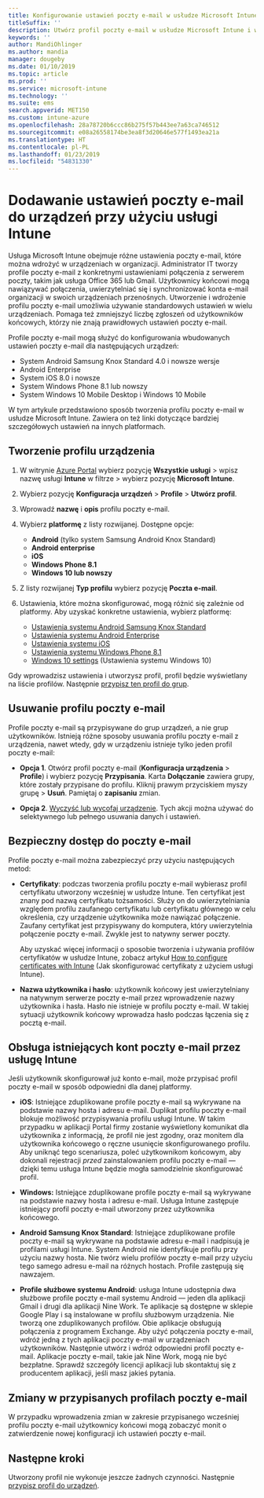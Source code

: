 ```yaml
---
title: Konfigurowanie ustawień poczty e-mail w usłudze Microsoft Intune — Azure | Microsoft Docs
titleSuffix: ''
description: Utwórz profil poczty e-mail w usłudze Microsoft Intune i wdróż go w urządzeniach z rozwiązaniem Android Enterprise oraz z systemami iOS i Windows. Profil poczty e-mail pozwala skonfigurować wspólne ustawienia poczty e-mail, w tym serwer poczty e-mail i metodę uwierzytelniania połączenia z firmową pocztą e-mail w urządzeniach, którymi zarządzasz.
keywords: ''
author: MandiOhlinger
ms.author: mandia
manager: dougeby
ms.date: 01/10/2019
ms.topic: article
ms.prod: ''
ms.service: microsoft-intune
ms.technology: ''
ms.suite: ems
search.appverid: MET150
ms.custom: intune-azure
ms.openlocfilehash: 28a78720b6ccc86b275f57b443ee7a63ca746512
ms.sourcegitcommit: e08a26558174be3ea8f3d20646e577f1493ea21a
ms.translationtype: HT
ms.contentlocale: pl-PL
ms.lasthandoff: 01/23/2019
ms.locfileid: "54831330"
---
```

# <a name="add-email-settings-to-devices-using-intune"></a>Dodawanie ustawień poczty e-mail do urządzeń przy użyciu usługi Intune

Usługa Microsoft Intune obejmuje różne ustawienia poczty e-mail, które można wdrożyć w urządzeniach w organizacji. Administrator IT tworzy profile poczty e-mail z konkretnymi ustawieniami połączenia z serwerem poczty, takim jak usługa Office 365 lub Gmail. Użytkownicy końcowi mogą nawiązywać połączenia, uwierzytelniać się i synchronizować konta e-mail organizacji w swoich urządzeniach przenośnych. Utworzenie i wdrożenie profilu poczty e-mail umożliwia używanie standardowych ustawień w wielu urządzeniach. Pomaga też zmniejszyć liczbę zgłoszeń od użytkowników końcowych, którzy nie znają prawidłowych ustawień poczty e-mail.

Profile poczty e-mail mogą służyć do konfigurowania wbudowanych ustawień poczty e-mail dla następujących urządzeń:

- System Android Samsung Knox Standard 4.0 i nowsze wersje
- Android Enterprise
- System iOS 8.0 i nowsze
- System Windows Phone 8.1 lub nowszy
- System Windows 10 Mobile Desktop i Windows 10 Mobile

W tym artykule przedstawiono sposób tworzenia profilu poczty e-mail w usłudze Microsoft Intune. Zawiera on też linki dotyczące bardziej szczegółowych ustawień na innych platformach.

## <a name="create-a-device-profile"></a>Tworzenie profilu urządzenia

1. W witrynie [Azure Portal](https://portal.azure.com) wybierz pozycję **Wszystkie usługi** > wpisz nazwę usługi **Intune** w filtrze > wybierz pozycję **Microsoft Intune**.
2. Wybierz pozycję **Konfiguracja urządzeń** > **Profile** > **Utwórz profil**.
3. Wprowadź **nazwę** i **opis** profilu poczty e-mail.
4. Wybierz **platformę** z listy rozwijanej. Dostępne opcje:

    - **Android** (tylko system Samsung Android Knox Standard)
    - **Android enterprise**
    - **iOS**
    - **Windows Phone 8.1**
    - **Windows 10 lub nowszy**

5. Z listy rozwijanej **Typ profilu** wybierz pozycję **Poczta e-mail**.
6. Ustawienia, które można skonfigurować, mogą różnić się zależnie od platformy. Aby uzyskać konkretne ustawienia, wybierz platformę:

    - [Ustawienia systemu Android Samsung Knox Standard](email-settings-android.md)
    - [Ustawienia systemu Android Enterprise](email-settings-android-enterprise.md)
    - [Ustawienia systemu iOS](email-settings-ios.md)
    - [Ustawienia systemu Windows Phone 8.1](email-settings-windows-phone-8-1.md)
    - [Windows 10 settings](email-settings-windows-10.md) (Ustawienia systemu Windows 10)

Gdy wprowadzisz ustawienia i utworzysz profil, profil będzie wyświetlany na liście profilów. Następnie [przypisz ten profil do grup](device-profile-assign.md).

## <a name="remove-an-email-profile"></a>Usuwanie profilu poczty e-mail

Profile poczty e-mail są przypisywane do grup urządzeń, a nie grup użytkowników. Istnieją różne sposoby usuwania profilu poczty e-mail z urządzenia, nawet wtedy, gdy w urządzeniu istnieje tylko jeden profil poczty e-mail:

- **Opcja 1**. Otwórz profil poczty e-mail (**Konfiguracja urządzenia** > **Profile**) i wybierz pozycję **Przypisania**. Karta **Dołączanie** zawiera grupy, które zostały przypisane do profilu. Kliknij prawym przyciskiem myszy grupę > **Usuń**. Pamiętaj o **zapisaniu** zmian.

- **Opcja 2**. [Wyczyść lub wycofaj urządzenie](devices-wipe.md). Tych akcji można używać do selektywnego lub pełnego usuwania danych i ustawień.

## <a name="secure-email-access"></a>Bezpieczny dostęp do poczty e-mail

Profile poczty e-mail można zabezpieczyć przy użyciu następujących metod:

- **Certyfikaty**: podczas tworzenia profilu poczty e-mail wybierasz profil certyfikatu utworzony wcześniej w usłudze Intune. Ten certyfikat jest znany pod nazwą certyfikatu tożsamości. Służy on do uwierzytelniania względem profilu zaufanego certyfikatu lub certyfikatu głównego w celu określenia, czy urządzenie użytkownika może nawiązać połączenie. Zaufany certyfikat jest przypisywany do komputera, który uwierzytelnia połączenie poczty e-mail. Zwykle jest to natywny serwer poczty.

  Aby uzyskać więcej informacji o sposobie tworzenia i używania profilów certyfikatów w usłudze Intune, zobacz artykuł [How to configure certificates with Intune](certificates-configure.md) (Jak skonfigurować certyfikaty z użyciem usługi Intune).

- **Nazwa użytkownika i hasło**: użytkownik końcowy jest uwierzytelniany na natywnym serwerze poczty e-mail przez wprowadzenie nazwy użytkownika i hasła. Hasło nie istnieje w profilu poczty e-mail. W takiej sytuacji użytkownik końcowy wprowadza hasło podczas łączenia się z pocztą e-mail.

## <a name="how-intune-handles-existing-email-accounts"></a>Obsługa istniejących kont poczty e-mail przez usługę Intune

Jeśli użytkownik skonfigurował już konto e-mail, może przypisać profil poczty e-mail w sposób odpowiedni dla danej platformy.

- **iOS**: Istniejące zduplikowane profile poczty e-mail są wykrywane na podstawie nazwy hosta i adresu e-mail. Duplikat profilu poczty e-mail blokuje możliwość przypisywania profilu usługi Intune. W takim przypadku w aplikacji Portal firmy zostanie wyświetlony komunikat dla użytkownika z informacją, że profil nie jest zgodny, oraz monitem dla użytkownika końcowego o ręczne usunięcie skonfigurowanego profilu. Aby uniknąć tego scenariusza, poleć użytkownikom końcowym, aby dokonali rejestracji *przed* zainstalowaniem profilu poczty e-mail — dzięki temu usługa Intune będzie mogła samodzielnie skonfigurować profil.

- **Windows:** Istniejące zduplikowane profile poczty e-mail są wykrywane na podstawie nazwy hosta i adresu e-mail. Usługa Intune zastępuje istniejący profil poczty e-mail utworzony przez użytkownika końcowego.

- **Android Samsung Knox Standard**: Istniejące zduplikowane profile poczty e-mail są wykrywane na podstawie adresu e-mail i nadpisują je profilami usługi Intune. System Android nie identyfikuje profilu przy użyciu nazwy hosta. Nie twórz wielu profilów poczty e-mail przy użyciu tego samego adresu e-mail na różnych hostach. Profile zastępują się nawzajem.

- **Profile służbowe systemu Android**: usługa Intune udostępnia dwa służbowe profile poczty e-mail systemu Android — jeden dla aplikacji Gmail i drugi dla aplikacji Nine Work. Te aplikacje są dostępne w sklepie Google Play i są instalowane w profilu służbowym urządzenia. Nie tworzą one zduplikowanych profilów. Obie aplikacje obsługują połączenia z programem Exchange. Aby użyć połączenia poczty e-mail, wdróż jedną z tych aplikacji poczty e-mail w urządzeniach użytkowników. Następnie utwórz i wdróż odpowiedni profil poczty e-mail. Aplikacje poczty e-mail, takie jak Nine Work, mogą nie być bezpłatne. Sprawdź szczegóły licencji aplikacji lub skontaktuj się z producentem aplikacji, jeśli masz jakieś pytania.

## <a name="changes-to-assigned-email-profiles"></a>Zmiany w przypisanych profilach poczty e-mail

W przypadku wprowadzenia zmian w zakresie przypisanego wcześniej profilu poczty e-mail użytkownicy końcowi mogą zobaczyć monit o zatwierdzenie nowej konfiguracji ich ustawień poczty e-mail.

## <a name="next-steps"></a>Następne kroki

Utworzony profil nie wykonuje jeszcze żadnych czynności. Następnie [przypisz profil do urządzeń](device-profile-assign.md).